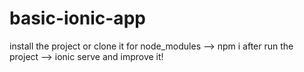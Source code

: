 # basic-ionic-app
install the project or clone it 
for node_modules --> npm i
after run the project --> ionic serve
and improve it!


